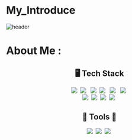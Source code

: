 # My_Introduce
![header](https://capsule-render.vercel.app/api?type=waving&&color=0:EEFF00,100:a82da8&height=200&width=100%&section=header&text=CHOIJINHYUCK&fontSize=60)<br>

# About Me : 


<h2 align="center"> 🖥 Tech Stack</h2>

<p align="center">
 <img src="https://img.shields.io/badge/Java-007396?style=flat-square&logo=Java&logoColor=white"/></a>&nbsp 
  <img src="https://img.shields.io/badge/html5-%23E34F26.svg?style=flat&logo=html5&logoColor=white"/></a> &nbsp
  <img src="https://img.shields.io/badge/css-1572B6?style=flat-square&logo=css3&logoColor=white"/></a>&nbsp 
  <img src="https://img.shields.io/badge/javascript-%23323330.svg?style=flat&logo=javascript&logoColor=%23F7DF1E"/></a> &nbsp
<!--   <img src="https://img.shields.io/badge/typescript-3178C6?style=flat&logo=typescript&logoColor=%23F7DF1E"/></a> &nbsp -->
  <img src="https://img.shields.io/badge/jquery-0769AD?style=flat&logo=jquery&logoColor=white"></a> &nbsp
  <img src="https://img.shields.io/badge/JSON-000000?style=flat-square&logo=JSON&logoColor=white"/></a>&nbsp 
  <br>
  <img src="https://img.shields.io/badge/spring-%236DB33F.svg?style=flat&logo=spring&logoColor=white"></a>&nbsp 
  <img src="https://img.shields.io/badge/Spring Boot-%236DB33F?style=flat&logo=Spring Boot&logoColor=white&"></a>&nbsp 
<!--   <img src="https://img.shields.io/badge/MariaDB-003545?style=flat&logo=mariadb&logoColor=white"></a>&nbsp  -->
<!--   <img src="https://img.shields.io/badge/MySQL-4479A1?style=flat-square&logo=MySQL&logoColor=white"/></a>&nbsp  -->
  <img src="https://img.shields.io/badge/oracle-F80000?style=flat&logo=oracle&logoColor=white"></a>&nbsp 
  <img src="https://img.shields.io/badge/apache tomcat-F8DC75?style=flat&logo=apachetomcat&logoColor=white"></a>&nbsp 
</p>


<div align="center">
 <h2 align="center">🎈 Tools 🎈</h2>
  <img src="https://img.shields.io/badge/github-181717.svg?style=flat&logo=github&logoColor=white"></a>&nbsp 
  <img src="https://img.shields.io/badge/git-F05032.svg?style=flat&logo=git&logoColor=white"></a>&nbsp 
  <img src="https://img.shields.io/badge/Eclipse-FE7A16.svg?style=flat&logo=Eclipse&logoColor=white"></a>&nbsp 
</div>
